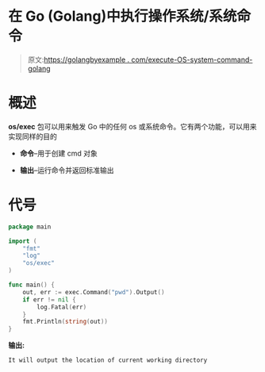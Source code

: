 # 在 Go (Golang)中执行操作系统/系统命令

> 原文:[https://golangbyexample . com/execute-OS-system-command-golang](https://golangbyexample.com/execute-os-system-command-golang)

# **概述**

**os/exec** 包可以用来触发 Go 中的任何 os 或系统命令。它有两个功能，可以用来实现同样的目的

*   **命令**–用于创建 cmd 对象

*   **输出**–运行命令并返回标准输出

# **代号**

```go
package main

import (
    "fmt"
    "log"
    "os/exec"
)

func main() {
    out, err := exec.Command("pwd").Output()
    if err != nil {
        log.Fatal(err)
    }
    fmt.Println(string(out))
}
```

**输出:**

```go
It will output the location of current working directory
```